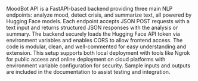 MoodBot API is a FastAPI-based backend providing three main NLP endpoints: 
analyze mood, detect crisis, and summarize text, all powered by Hugging Face models. 
Each endpoint accepts JSON POST requests with a text input and returns structured JSON responses with the analysis or summary. 
The backend securely loads the Hugging Face API token via environment variables and enables CORS to allow frontend access. 
The code is modular, clean, and well-commented for easy understanding and extension. 
This setup supports both local deployment with tools like Ngrok for public access and online deployment on cloud platforms with environment variable configuration for security. 
Sample inputs and outputs are included in the documentation to assist testing and integration.
